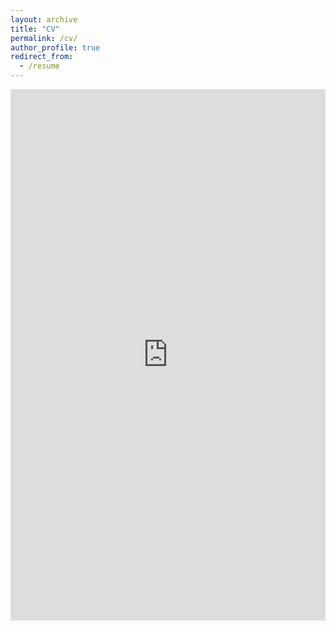 ```yaml
---
layout: archive
title: "CV"
permalink: /cv/
author_profile: true
redirect_from:
  - /resume
---
```


<embed src="https://sydney-white.github.io/web/files/Sydney-White-CV.pdf" width="100%" height="850px"> 
